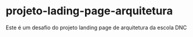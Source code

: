 # projeto-lading-page-arquitetura
Este é um desafio do projeto landing page de arquitetura da escola DNC
